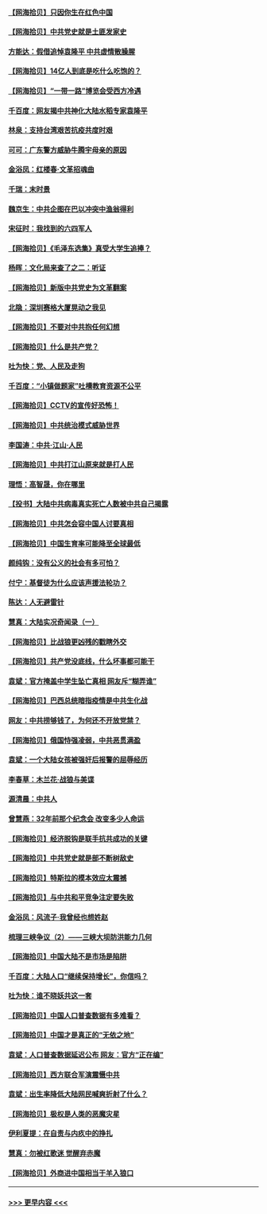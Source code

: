 #### [【网海拾贝】只因你生在红色中国](../pages/nsc993/n12979096.md?t=05281604) 
#### [【网海拾贝】中共党史就是土匪发家史](../pages/nsc993/n12976478.md?t=05281604) 
#### [方能达：假借追悼袁隆平 中共虚情散臊腥](../pages/nsc993/n12976396.md?t=05281604) 
#### [【网海拾贝】14亿人到底是吃什么吃饱的？](../pages/nsc993/n12974125.md?t=05281604) 
#### [【网海拾贝】“一带一路”博览会受西方冷遇](../pages/nsc993/n12971787.md?t=05281604) 
#### [千百度：网友揭中共神化大陆水稻专家袁隆平](../pages/nsc993/n12971733.md?t=05281604) 
#### [林泉：支持台湾艰苦抗疫共度时艰](../pages/nsc993/n12971350.md?t=05281604) 
#### [可可：广东警方威胁牛腾宇母亲的原因](../pages/nsc993/n12971100.md?t=05281604) 
#### [金浴凤：红楼春·文革招魂曲](../pages/nsc993/n12970354.md?t=05281604) 
#### [千瑞：末时景](../pages/nsc993/n12970337.md?t=05281604) 
#### [魏京生：中共企图在巴以冲突中渔翁得利](../pages/nsc993/n12970286.md?t=05281604) 
#### [宋征时：我找到的六四军人](../pages/nsc993/n12970213.md?t=05281604) 
#### [【网海拾贝】《毛泽东选集》真受大学生追捧？](../pages/nsc993/n12968779.md?t=05281604) 
#### [杨晖：文化局来查了之二：听证](../pages/nsc993/n12966528.md?t=05281604) 
#### [【网海拾贝】新版中共党史为文革翻案](../pages/nsc993/n12967526.md?t=05281604) 
#### [北隐：深圳赛格大厦晃动之我见](../pages/nsc993/n12967393.md?t=05281604) 
#### [【网海拾贝】不要对中共抱任何幻想](../pages/nsc993/n12965222.md?t=05281604) 
#### [【网海拾贝】什么是共产党？](../pages/nsc993/n12962781.md?t=05281604) 
#### [吐为快：党、人民及走狗](../pages/nsc993/n12962747.md?t=05281604) 
#### [千百度：“小镇做题家”吐槽教育资源不公平](../pages/nsc993/n12962705.md?t=05281604) 
#### [【网海拾贝】CCTV的宣传好恐怖！](../pages/nsc993/n12959984.md?t=05281604) 
#### [【网海拾贝】中共统治模式威胁世界](../pages/nsc993/n12957622.md?t=05281604) 
#### [李国涛：中共‧江山‧人民](../pages/nsc993/n12957502.md?t=05281604) 
#### [【网海拾贝】中共打江山原来就是打人民](../pages/nsc993/n12954345.md?t=05281604) 
#### [理悟：高智晟，你在哪里](../pages/nsc993/n12953115.md?t=05281604) 
#### [【投书】大陆中共病毒真实死亡人数被中共自己揭露](../pages/nsc993/n12953050.md?t=05281604) 
#### [【网海拾贝】中共怎会容中国人讨要真相](../pages/nsc993/n12952161.md?t=05281604) 
#### [【网海拾贝】中国生育率可能降至全球最低](../pages/nsc993/n12948793.md?t=05281604) 
#### [颜纯钩：没有公义的社会有多可怕？](../pages/nsc993/n12947626.md?t=05281604) 
#### [付宁：基督徒为什么应该声援法轮功？](../pages/nsc993/n12947233.md?t=05281604) 
#### [陈达：人无避雷针](../pages/nsc993/n12947098.md?t=05281604) 
#### [慧真：大陆实况奇闻录（一）](../pages/nsc993/n12945811.md?t=05281604) 
#### [【网海拾贝】比战狼更凶残的戳瞎外交](../pages/nsc993/n12945717.md?t=05281604) 
#### [【网海拾贝】共产党没底线，什么坏事都可能干](../pages/nsc993/n12942090.md?t=05281604) 
#### [袁斌：官方掩盖中学生坠亡真相 网友斥“糊弄谁”](../pages/nsc993/n12942029.md?t=05281604) 
#### [【网海拾贝】巴西总统暗指疫情是中共生化战](../pages/nsc993/n12938999.md?t=05281604) 
#### [网友：中共捞够钱了，为何还不开放党禁？](../pages/nsc993/n12938952.md?t=05281604) 
#### [【网海拾贝】俄国恃强凌弱，中共恶贯满盈](../pages/nsc993/n12936626.md?t=05281604) 
#### [袁斌：一个大陆女孩被强奸后报警的屈辱经历](../pages/nsc993/n12936547.md?t=05281604) 
#### [李春草：木兰花·战狼与美谍](../pages/nsc993/n12935995.md?t=05281604) 
#### [源清晨：中共人](../pages/nsc993/n12935589.md?t=05281604) 
#### [曾慧燕：32年前那个纪念会 改变多少人命运](../pages/nsc993/n12934233.md?t=05281604) 
#### [【网海拾贝】经济脱钩是联手抗共成功的关键](../pages/nsc993/n12934176.md?t=05281604) 
#### [【网海拾贝】中共党史就是部不断树敌史](../pages/nsc993/n12932844.md?t=05281604) 
#### [【网海拾贝】特斯拉的模本效应太震撼](../pages/nsc993/n12925626.md?t=05281604) 
#### [【网海拾贝】与中共和平竞争注定要失败](../pages/nsc993/n12923326.md?t=05281604) 
#### [金浴凤：风流子‧我曾经也想姓赵](../pages/nsc993/n12920911.md?t=05281604) 
#### [梳理三峡争议（2）——三峡大坝防洪能力几何](../pages/nsc993/n12920173.md?t=05281604) 
#### [【网海拾贝】中国大陆不是市场是陷阱](../pages/nsc993/n12920143.md?t=05281604) 
#### [千百度：大陆人口“继续保持增长”，你信吗？](../pages/nsc993/n12918946.md?t=05281604) 
#### [吐为快：谁不晓妖共这一套](../pages/nsc993/n12918941.md?t=05281604) 
#### [【网海拾贝】中国人口普查数据有多难看？](../pages/nsc993/n12917822.md?t=05281604) 
#### [【网海拾贝】中国才是真正的“无依之地”](../pages/nsc993/n12915845.md?t=05281604) 
#### [袁斌：人口普查数据延迟公布 网友：官方“正在编”](../pages/nsc993/n12915748.md?t=05281604) 
#### [【网海拾贝】西方联合军演震慑中共](../pages/nsc993/n12913466.md?t=05281604) 
#### [袁斌：出生率降低大陆网民喊爽折射了什么？](../pages/nsc993/n12913365.md?t=05281604) 
#### [【网海拾贝】极权是人类的恶魔灾星](../pages/nsc993/n12910697.md?t=05281604) 
#### [伊利夏提：在自责与内疚中的挣扎](../pages/nsc993/n12910493.md?t=05281604) 
#### [慧真：勿被红歌迷 觉醒弃赤魔](../pages/nsc993/n12910485.md?t=05281604) 
#### [【网海拾贝】外商进中国相当于羊入狼口](../pages/nsc993/n12908274.md?t=05281604) 

----
#### [ >>> 更早内容 <<< ](../indexes/nsc993-earlier.md)

